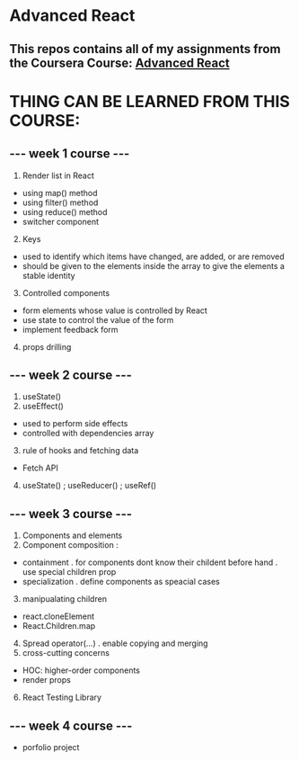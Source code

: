 # Advanced React
## This repos contains all of my assignments from the Coursera Course: [Advanced React](https://www.coursera.org/learn/advanced-react)


# THING CAN BE LEARNED FROM THIS COURSE:

## ---  week 1 course  ---
1. Render list in React
- using map() method
- using filter() method
- using reduce() method
- switcher component
2. Keys
- used to identify which items have changed, are added, or are removed
- should be given to the elements inside the array to give the elements a stable identity
3. Controlled components
- form elements whose value is controlled by React
- use state to control the value of the form
- implement feedback form
4. props drilling

## ---  week 2 course ---
1. useState()
2. useEffect() 
- used to perform side effects
- controlled with dependencies array
3. rule of hooks and fetching data
- Fetch API
4. useState() ; useReducer() ; useRef()

## ---  week 3 course  ---
1. Components and elements
2. Component composition :
- containment 
. for components dont know their childent before hand
. use special children prop
- specialization
. define components as speacial cases
3. manipualating children
-  react.cloneElement
- React.Children.map
4. Spread operator(...)
. enable copying and merging
5. cross-cutting concerns
- HOC: higher-order components
- render props
6. React Testing Library

## ---  week 4 course  ---
- porfolio project

